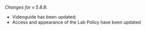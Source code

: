 _Changes for v 5.8.8_:
- Videoguide has been updated;
- Access and appearance of the Lab Policy have been updated

